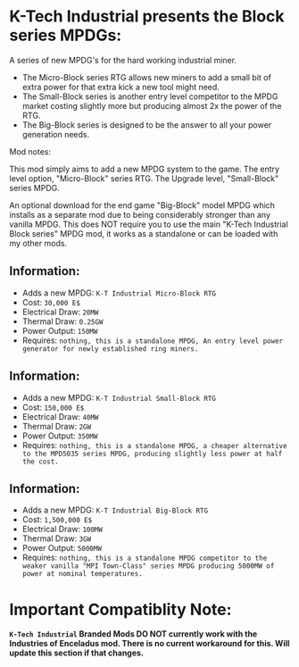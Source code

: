 # K-Tech Industrial presents the Block series MPDGs: 

A series of new MPDG's for the hard working industrial miner. 
- The Micro-Block series RTG allows new miners to add a small bit of extra power for that extra kick a new tool might need. 
- The Small-Block series is another entry level competitor to the MPDG market costing slightly more but producing almost 2x the power of the RTG.   
- The Big-Block series is designed to be the answer to all your power generation needs. 

Mod notes: 

This mod simply aims to add a new MPDG system to the game.
The entry level option, "Micro-Block" series RTG.
The Upgrade level, "Small-Block" series MPDG. 

An optional download for the end game "Big-Block" model MPDG which installs as a separate mod due to being considerably stronger than any vanilla MPDG.
This does NOT require you to use the main "K-Tech Industrial Block series" MPDG mod, it works as a standalone or can be loaded with my other mods.

## Information:
- Adds a new MPDG: `K-T Industrial Micro-Block RTG`
- Cost: `30,000 E$`
- Electrical Draw: `20MW`
- Thermal Draw: `0.25GW`
- Power Output: `150MW`
- Requires: `nothing, this is a standalone MPDG, An entry level power generator for newly established ring miners.`

## Information:
- Adds a new MPDG: `K-T Industrial Small-Block RTG`
- Cost: `150,000 E$`
- Electrical Draw: `40MW`
- Thermal Draw: `2GW`
- Power Output: `350MW`
- Requires: `nothing, this is a standalone MPDG, a cheaper alternative to the MPD5035 series MPDG, producing slightly less power at half the cost.`

## Information:
- Adds a new MPDG: `K-T Industrial Big-Block RTG`
- Cost: `1,500,000 E$`
- Electrical Draw: `100MW`
- Thermal Draw: `3GW`
- Power Output: `5000MW`
- Requires: `nothing, this is a standalone MPDG competitor to the weaker vanilla "MPI Town-Class" series MPDG producing 5000MW of power at nominal temperatures.`

# Important Compatiblity Note:
**`K-Tech Industrial` Branded Mods DO NOT currently work with the Industries of Enceladus mod. There is no current workaround for this. Will update this section if that changes.**
